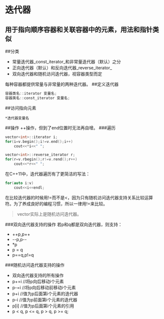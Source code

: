 迭代器
======
用于指向顺序容器和关联容器中的元素，用法和指针类似
------
##分类
* 常量迭代器_const_iterator_和非常量迭代器（默认）之分
* 正向迭代器（默认）和反向迭代器_reverse_iterator_
* 双向迭代器和随机访问迭代器，视容器类型而定

每种容器都提供常量与非常量的两种迭代器。
##定义迭代器
```cpp
容器类名::iterator 变量名;
容器类名::const_iterator 变量名;

```
##访问指向元素
```
*迭代器变量名
```
##操作
 ++操作，但到了end位置时无法再自增。
###遍历
```cpp
vector<int>::iterator i;
for(i=v.begin();i!=v.end();i++)
    cout<<*i<<" ";

vector<int>::reverse_iterator r;
for(r=v.rbegin();r!=v.rend();r++)
    cout<<*r<<" ";
```
在C++11中，迭代器遍历有了更简洁的写法：
```cpp
for(auto i:v)
    cout<<i<<endl;
```
在比较迭代器的时候用!=而不是<，因为只有随机访问迭代器支持关系比较运算符。为了养成良好的编程习惯，所以一律用!=来比较。
>vector实际上是随机访问迭代器。

###双向迭代器支持的操作
若p和q都是双向迭代器，则支持：
- ++p,p++
- --p,p--
- \*p
- p = q
- p==q,p!=q

###随机访问迭代器支持的操作
- 双向迭代器支持的所有操作
- p+=i //将p向后移动i个元素
- p-=i //将p向后移动前移动i个元素
- p+i  //值为p后面第i个元素的迭代器
- p-i  //值为p前面第i个元素的迭代器
- p[i] //值为p后面第i个元素的引用
- p < q, p <= q, p > q, p >= q;
